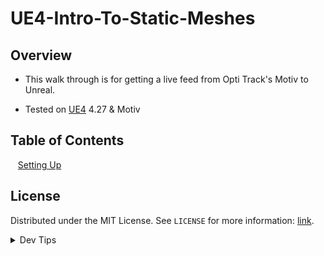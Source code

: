 # UE4-Intro-To-Static-Meshes

<!-- OVERVIEW -->
## Overview
* This walk through is for getting a live feed from Opti Track's Motiv to Unreal.

* Tested on [UE4](https://epicgames.com/store/download) 4.27 & Motiv


<!-- TOC -->
## Table of Contents
<kbd></kbd> &nbsp;&nbsp; [Setting Up](setting-up/README.md#user-content-setting-up) <br>

<!-- LICENSE -->
## License
Distributed under the MIT License. See `LICENSE` for more information: [link](LICENSE).


</p>
</details>
<details><summary>Dev Tips</summary>
make git m="add commit message"
</details>
